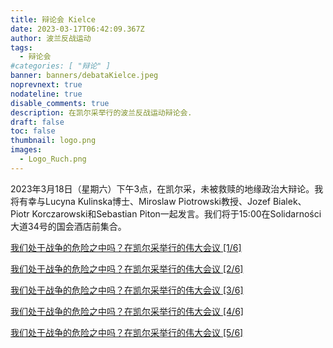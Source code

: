 ```yaml
---
title: 辩论会 Kielce
date: 2023-03-17T06:42:09.367Z
author: 波兰反战运动
tags:
  - 辩论会
#categories: [ "辩论" ]
banner: banners/debataKielce.jpeg
noprevnext: true
nodateline: true
disable_comments: true
description: 在凯尔采举行的波兰反战运动辩论会.
draft: false
toc: false
thumbnail: logo.png
images:
  - Logo_Ruch.png
---
```


2023年3月18日（星期六）下午3点，在凯尔采，未被救赎的地缘政治大辩论。我将有幸与Lucyna Kulinska博士、Miroslaw Piotrowski教授、Jozef Bialek、Piotr Korczarowski和Sebastian Piton一起发言。我们将于15:00在Solidarności大道34号的国会酒店前集合。

[我们处于战争的危险之中吗？在凯尔采举行的伟大会议 [1/6]](https://www.youtube.com/watch?v=tQMwfJ_-KWE "我们处于战争的危险之中吗？在凯尔采举行的伟大会议 [1/6]")

[我们处于战争的危险之中吗？在凯尔采举行的伟大会议 [2/6]](https://www.youtube.com/watch?v=4iCzgZ98NtQ "我们处于战争的危险之中吗？在凯尔采举行的伟大会议 [2/6]")

[我们处于战争的危险之中吗？在凯尔采举行的伟大会议 [3/6]](https://www.youtube.com/watch?v=KgMXF0FU6Jw "我们处于战争的危险之中吗？在凯尔采举行的伟大会议 [3/6]")

[我们处于战争的危险之中吗？在凯尔采举行的伟大会议 [4/6]](https://www.youtube.com/watch?v=13lwYpm-uno "我们处于战争的危险之中吗？在凯尔采举行的伟大会议 [4/6]")

[我们处于战争的危险之中吗？在凯尔采举行的伟大会议 [5/6]](https://www.youtube.com/watch?v=_7PMONnDBLE "我们处于战争的危险之中吗？在凯尔采举行的伟大会议 [5/6]")
